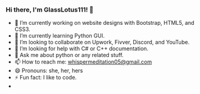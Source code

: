 ### Hi there, I'm GlassLotus111! 👋

- 🔭 I’m currently working on website designs with Bootstrap, HTML5, and CSS3.
- 🌱 I’m currently learning Python GUI.
- 👯 I’m looking to collaborate on Upwork, Fivver, Discord, and YouTube.
- 🤔 I’m looking for help with C# or C++ documentation. 
- 💬 Ask me about python or any related stuff. 
- 📫 How to reach me: whispermeditation05@gmail.com 
- 😄 Pronouns: she, her, hers
- ⚡ Fun fact: I like to code.
- 

